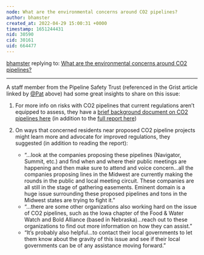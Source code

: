 ```yaml
---
node: What are the environmental concerns around CO2 pipelines? 
author: bhamster
created_at: 2022-04-29 15:00:31 +0000
timestamp: 1651244431
nid: 30590
cid: 30161
uid: 664477
---
```




[bhamster](../profile/bhamster) replying to: [What are the environmental concerns around CO2 pipelines? ](../notes/stevie/04-25-2022/what-are-the-environmental-concerns-around-co2-pipelines)

----
A staff member from the Pipeline Safety Trust (referenced in the Grist article linked by [@Pat](/profile/Pat) above) had some great insights to share on this issue:

1. For more info on risks with CO2 pipelines that current regulations aren’t equipped to assess, they have a [brief background document on CO2 pipelines here](https://pstrust.org/wp-content/uploads/2022/03/CO2-Pipeline-Backgrounder-Final.pdf) (in addition to the [full report here](https://pstrust.org/wp-content/uploads/2022/03/3-23-22-Final-Accufacts-CO2-Pipeline-Report2.pdf))

2. On ways that concerned residents near proposed CO2 pipeline projects might learn more and advocate for improved regulations, they suggested (in addition to reading the report):

     - “...look at the companies proposing these pipelines (Navigator, Summit, etc.) and find when and where their public meetings are happening and then make sure to attend and voice concern...all the companies proposing lines in the Midwest are currently making the rounds in the public and local meeting circuit. These companies are all still in the stage of gathering easements. Eminent domain is a huge issue surrounding these proposed pipelines and tons in the Midwest states are trying to fight it.”
     - “...there are some other organizations also working hard on the issue of CO2 pipelines, such as the Iowa chapter of the Food & Water Watch and Bold Alliance (based in Nebraska)…reach out to these organizations to find out more information on how they can assist.” 
     - “It’s probably also helpful…to contact their local governments to let them know about the gravity of this issue and see if their local governments can be of any assistance moving forward.”